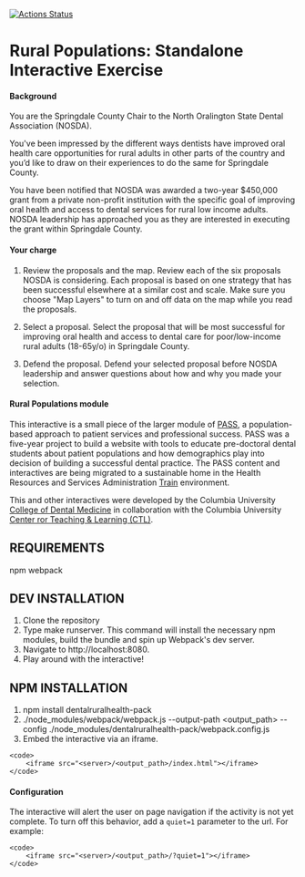 [![Actions Status](https://github.com/ccnmtl/dentalruralhealth-pack/workflows/build-and-test/badge.svg)](https://github.com/ccnmtl/dentalruralhealth-pack/actions)


Rural Populations: Standalone Interactive Exercise 
==========


#### Background
You are the Springdale County Chair to the North Oralington State Dental Association (NOSDA).

You've been impressed by the different ways dentists have improved oral health care opportunities for rural adults in other parts of the country and you’d like to draw on their experiences to do the same for Springdale County.

You have been notified that NOSDA was awarded a two-year $450,000 grant from a private non-profit institution with the specific goal of improving oral health and access to dental services for rural low income adults. NOSDA leadership has approached you as they are interested in executing the grant within Springdale County.

#### Your charge
1. Review the proposals and the map. 
Review each of the six proposals NOSDA is considering. Each proposal is based on one strategy that has been successful elsewhere at a similar cost and scale. Make sure you choose "Map Layers" to turn on and off data on the map while you read the proposals.

2. Select a proposal.
Select the proposal that will be most successful for improving oral health and access to dental care for poor/low-income rural adults (18-65y/o) in Springdale County.

3. Defend the proposal.
Defend your selected proposal before NOSDA leadership and answer questions about how and why you made your selection.

#### Rural Populations module
This interactive is a small piece of the larger module of [PASS](https://pass.ccnmtl.columbia.edu), a population-based approach to patient services and professional success. PASS was a five-year project to build a website with tools to educate pre-doctoral dental students about patient populations and how demographics play into decision of building a successful dental practice. The PASS content and interactives are being migrated to a sustainable home in the Health Resources and Services Administration [Train](https://www.train.org/) environment.

This and other interactives were developed by the Columbia University [College of Dental Medicine](http://dental.columbia.edu/) in collaboration with the Columbia University [Center ror Teaching & Learning (CTL)](http://ctl.columbia.edu).

REQUIREMENTS
------------
npm
webpack

DEV INSTALLATION
------------
1. Clone the repository
2. Type make runserver. This command will install the necessary npm modules, build the bundle and spin up Webpack's dev server.
3. Navigate to http://localhost:8080.
4. Play around with the interactive!

NPM INSTALLATION
------------
1. npm install dentalruralhealth-pack
2. ./node_modules/webpack/webpack.js --output-path <output_path> --config ./node_modules/dentalruralhealth-pack/webpack.config.js
3. Embed the interactive via an iframe.

```
<code>
    <iframe src="<server>/<output_path>/index.html"></iframe>
</code>
```

#### Configuration
The interactive will alert the user on page navigation if the activity is not yet complete. To turn off this behavior, add a ```quiet=1``` parameter to the url. For example:

```
<code>
    <iframe src="<server>/<output_path>/?quiet=1"></iframe>
</code>
```


